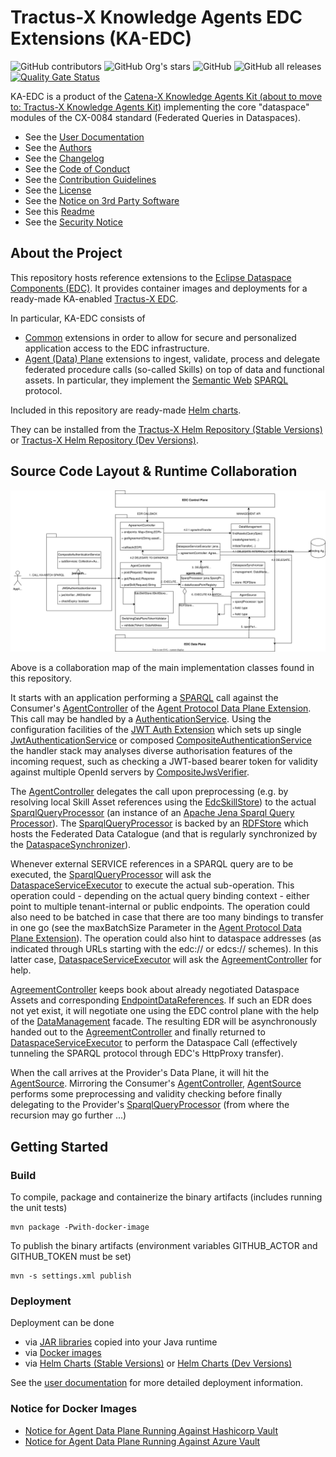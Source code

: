 <!--
 * Copyright (c) 2022,2023 Contributors to the Eclipse Foundation
 *
 * See the NOTICE file(s) distributed with this work for additional
 * information regarding copyright ownership.
 *
 * This program and the accompanying materials are made available under the
 * terms of the Apache License, Version 2.0 which is available at
 * https://www.apache.org/licenses/LICENSE-2.0.
 *
 * Unless required by applicable law or agreed to in writing, software
 * distributed under the License is distributed on an "AS IS" BASIS, WITHOUT
 * WARRANTIES OR CONDITIONS OF ANY KIND, either express or implied. See the
 * License for the specific language governing permissions and limitations
 * under the License.
 *
 * SPDX-License-Identifier: Apache-2.0
-->

# Tractus-X Knowledge Agents EDC Extensions (KA-EDC)

![GitHub contributors](https://img.shields.io/github/contributors/eclipse-tractusx/knowledge-agents-edc)
![GitHub Org's stars](https://img.shields.io/github/stars/eclipse-tractusx)
![GitHub](https://img.shields.io/github/license/eclipse-tractusx/knowledge-agents-edc)
![GitHub all releases](https://img.shields.io/github/downloads/eclipse-tractusx/knowledge-agents-edc/total)
[![Quality Gate Status](https://sonarcloud.io/api/project_badges/measure?project=eclipse-tractusx_knowledge-agents-edc&metric=alert_status)](https://sonarcloud.io/summary/new_code?id=eclipse-tractusx_knowledge-agents-edc)

KA-EDC is a product of the [Catena-X Knowledge Agents Kit (about to move to: Tractus-X Knowledge Agents Kit)](https://bit.ly/tractusx-agents) implementing the core "dataspace" modules of the CX-0084 standard (Federated Queries in Dataspaces).

* See the [User Documentation](docs/README.md)
* See the [Authors](AUTHORS.md)
* See the [Changelog](CHANGELOG.md)
* See the [Code of Conduct](CODE_OF_CONDUCT.md)
* See the [Contribution Guidelines](CONTRIBUTING.md)
* See the [License](LICENSE)
* See the [Notice on 3rd Party Software](NOTICE.md)
* See this [Readme](README.md)
* See the [Security Notice](Security.md)

## About the Project 

This repository hosts reference extensions to the [Eclipse Dataspace Components (EDC)](https://github.com/eclipse-edc/Connector).
It provides container images and deployments for a ready-made KA-enabled [Tractus-X EDC](https://github.com/eclipse-tractusx/tractusx-edc).

In particular, KA-EDC consists of

- [Common](common) extensions in order to allow for secure and personalized application access to the EDC infrastructure.
- [Agent (Data) Plane](agent-plane) extensions to ingest, validate, process and delegate federated procedure calls (so-called Skills) on top of data and functional assets. In particular, they implement the [Semantic Web](https://www.w3.org/standards/semanticweb/) [SPARQL](https://www.w3.org/TR/sparql11-query/) protocol. 

Included in this repository are ready-made [Helm charts](charts). 

They can be installed from the [Tractus-X Helm Repository (Stable Versions)](https://eclipse-tractusx.github.io/charts/stable) or [Tractus-X Helm Repository (Dev Versions)](https://eclipse-tractusx.github.io/charts/dev).

## Source Code Layout & Runtime Collaboration

![Source Code](docs/KA-EDC.drawio.svg)

Above is a collaboration map of the main implementation classes found in this repository.

It starts with an application performing a [SPARQL](https://www.w3.org/TR/sparql11-query/) call against the Consumer's [AgentController](agent-plane/agent-plane-protocol/src/main/java/org/eclipse/tractusx/agents/edc/http/AgentController.java) of the [Agent Protocol Data Plane Extension](agent-plane/agent-plane-protocol/README.md). This call may be handled by a [AuthenticationService](https://github.com/eclipse-edc/Connector/blob/main/spi/common/auth-spi/src/main/java/org/eclipse/edc/api/auth/spi/AuthenticationService.java). Using the configuration facilities of the [JWT Auth Extension](common/auth-jwt/README.md) which sets up single [JwtAuthenticationService](common/auth-jwt/src/main/java/org/eclipse/tractusx/edc/auth/JwtAuthenticationService.java) or composed [CompositeAuthenticationService](common/auth-jwt/src/main/java/org/eclipse/tractusx/edc/auth/CompositeAuthenticationService.java) the handler stack may analyses diverse authorisation features of the incoming request, such as checking a JWT-based bearer token for validity against multiple OpenId servers by [CompositeJwsVerifier](common/auth-jwt/src/main/java/org/eclipse/tractusx/edc/auth/CompositeJwsVerifier.java).

The [AgentController](agent-plane/agent-plane-protocol/src/main/java/org/eclipse/tractusx/agents/edc/http/AgentController.java) delegates the call upon preprocessing (e.g. by resolving local Skill Asset references using the [EdcSkillStore](agent-plane/agent-plane-protocol/src/main/java/org/eclipse/tractusx/agents/edc/service/EdcSkillStore.java)) to the actual [SparqlQueryProcessor](agent-plane/agent-plane-protocol/src/main/java/org/eclipse/tractusx/agents/edc/sparql/SparqlQueryProcessor.java) (an instance of an [Apache Jena Sparql Query Processor](https://github.com/apache/jena/blob/main/jena-fuseki2/jena-fuseki-core/src/main/java/org/apache/jena/fuseki/servlets/SPARQLQueryProcessor.java)). The [SparqlQueryProcessor](agent-plane/agent-plane-protocol/src/main/java/org/eclipse/tractusx/agents/edc/sparql/SparqlQueryProcessor.java) is backed by an [RDFStore](gent-plane/agent-plane-protocol/src/main/java/org/eclipse/tractusx/agents/edc/rdf/RDFStore.java) which hosts the Federated Data Catalogue (and that is regularly synchronized by the [DataspaceSynchronizer](gent-plane/agent-plane-protocol/src/main/java/org/eclipse/tractusx/agents/edc/service/DataspaceSynchronizer.java)).

Whenever external SERVICE references in a SPARQL query are to be executed, the [SparqlQueryProcessor](agent-plane/agent-plane-protocol/src/main/java/org/eclipse/tractusx/agents/edc/sparql/SparqlQueryProcessor.java) will ask the [DataspaceServiceExecutor](agent-plane/agent-plane-protocol/src/main/java/org/eclipse/tractusx/agents/edc/sparql/DataspaceServiceExecutor.java) to execute the actual sub-operation. This operation could - depending on the actual query binding context - either point to multiple tenant-internal or public endpoints. The operation could also need to be batched in case that there are too many bindings to transfer in one go (see the maxBatchSize Parameter in the [Agent Protocol Data Plane Extension](agent-plane/agent-plane-protocol/README.md)). The operation could also hint to dataspace addresses (as indicated through URLs starting with the edc:// or edcs:// schemes). In this latter case, [DataspaceServiceExecutor](agent-plane/agent-plane-protocol/src/main/java/org/eclipse/tractusx/agents/edc/sparql/DataspaceServiceExecutor.java) will ask the [AgreementController](agent-plane/agent-plane-protocol/src/main/java/org/eclipse/tractusx/agents/edc/AgreementController.java) for help.

[AgreementController](agent-plane/agent-plane-protocol/src/main/java/org/eclipse/tractusx/agents/edc/AgreementController.java) keeps book about already negotiated Dataspace Assets and corresponding [EndpointDataReferences](https://github.com/eclipse-edc/Connector/blob/main/spi/common/core-spi/src/main/java/org/eclipse/edc/spi/types/domain/edr/EndpointDataReference.java). If such an EDR does not yet exist, it will negotiate one using the EDC control plane with the help of the [DataManagement](agent-plane/agent-plane-protocol/src/main/java/org/eclipse/tractusx/agents/edc/service/DataManagement.java) facade. The resulting EDR will be asynchronously handed out to the [AgreementController](agent-plane/agent-plane-protocol/src/main/java/org/eclipse/tractusx/agents/edc/AgreementController.java) and finally returned to [DataspaceServiceExecutor](agent-plane/agent-plane-protocol/src/main/java/org/eclipse/tractusx/agents/edc/sparql/DataspaceServiceExecutor.java) to perform the Dataspace Call (effectively tunneling the SPARQL protocol through EDC's HttpProxy transfer).

When the call arrives at the Provider's Data Plane, it will hit the [AgentSource](agent-plane/agent-plane-protocol/src/main/java/org/eclipse/tractusx/agents/edc/http/transfer/AgentSource.java). Mirroring the Consumer's [AgentController](agent-plane/agent-plane-protocol/src/main/java/org/eclipse/tractusx/agents/edc/http/AgentController.java), [AgentSource](agent-plane/agent-plane-protocol/src/main/java/org/eclipse/tractusx/agents/edc/http/transfer/AgentSource.java) performs some preprocessing and validity checking before finally delegating to the Provider's [SparqlQueryProcessor](agent-plane/agent-plane-protocol/src/main/java/org/eclipse/tractusx/agents/edc/sparql/SparqlQueryProcessor.java) (from where the recursion may go further ...)

## Getting Started

### Build

To compile, package and containerize the binary artifacts (includes running the unit tests)

```shell
mvn package -Pwith-docker-image
```

To publish the binary artifacts (environment variables GITHUB_ACTOR and GITHUB_TOKEN must be set)

```shell
mvn -s settings.xml publish
```

### Deployment

Deployment can be done
* via [JAR libraries](https://github.com/orgs/eclipse-tractusx/packages?repo_name=knowledge-agents-edc&ecosystem=maven) copied into your Java runtime
* via [Docker images](https://hub.docker.com/r/tractusx) 
* via [Helm Charts (Stable Versions)](https://eclipse-tractusx.github.io/charts/stable) or [Helm Charts (Dev Versions)](https://eclipse-tractusx.github.io/charts/stable)

See the [user documentation](docs/README.md) for more detailed deployment information.

### Notice for Docker Images

* [Notice for Agent Data Plane Running Against Hashicorp Vault](agent-plane/agentplane-hashicorp/README.md#notice-for-docker-images)
* [Notice for Agent Data Plane Running Against Azure Vault](agent-plane/agentplane-azure-vault/README.md#notice-for-docker-images)
